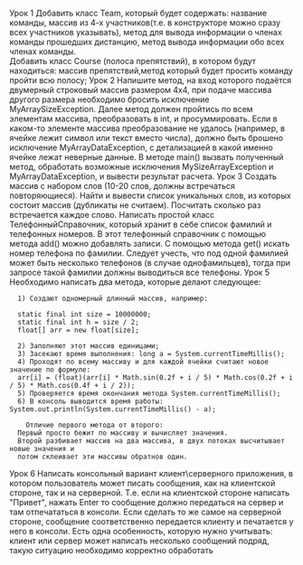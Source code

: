 Урок 1 
        Добавить класс Team, который будет содержать:
      название команды, массив из 4-х участников(т.е. в конструкторе можно сразу всех участников указывать),
      метод для вывода информации о членах команды прошедших дистанцию, метод вывода информации обо всех членах команды.   
        Добавить класс Course (полоса препятствий), в котором будут находиться: 
      массив препятствий,метод который будет просить команду пройти всю полосу;
Урок 2
        Напишите метод, на вход которого подаётся двумерный строковый массив размером 4х4,
      при подаче массива другого размера необходимо бросить исключение MyArraySizeException.
        Далее метод должен пройтись по всем элементам массива, преобразовать в int, и просуммировать. 
      Если в каком-то элементе массива преобразование не удалось (например, в ячейке лежит символ или текст вместо числа),
      должно быть брошено исключение MyArrayDataException, с детализацией в какой именно ячейке лежат неверные данные.
        В методе main() вызвать полученный метод, обработать возможные исключения MySizeArrayException и MyArrayDataException,
      и вывести результат расчета.
Урок 3
        Создать массив с набором слов (10-20 слов, должны встречаться повторяющиеся). 
      Найти и вывести список уникальных слов, из которых состоит массив (дубликаты не считаем). 
      Посчитать сколько раз встречается каждое слово.
        Написать простой класс ТелефонныйСправочник, который хранит в себе список фамилий и телефонных номеров. 
      В этот телефонный справочник с помощью метода add() можно добавлять записи. 
      С помощью метода get() искать номер телефона по фамилии. 
      Следует учесть, что под одной фамилией может быть несколько телефонов (в случае однофамильцев), 
      тогда при запросе такой фамилии должны выводиться все телефоны.
Урок 5
        Необходимо написать два метода, которые делают следующее:

      1) Создают одномерный длинный массив, например:

      static final int size = 10000000;
      static final int h = size / 2;
      float[] arr = new float[size];

      2) Заполняют этот массив единицами;
      3) Засекают время выполнения: long a = System.currentTimeMillis();
      4) Проходят по всему массиву и для каждой ячейки считают новое значение по формуле:
      arr[i] = (float)(arr[i] * Math.sin(0.2f + i / 5) * Math.cos(0.2f + i / 5) * Math.cos(0.4f + i / 2));
      5) Проверяется время окончания метода System.currentTimeMillis();
      6) В консоль выводится время работы: System.out.println(System.currentTimeMillis() - a);

        Отличие первого метода от второго:
      Первый просто бежит по массиву и вычисляет значения.
      Второй разбивает массив на два массива, в двух потоках высчитывает новые значения и
      потом склеивает эти массивы обратнов один.
Урок 6
        Написать консольный вариант клиент\серверного приложения,
      в котором пользователь может писать сообщения, как на клиентской стороне, так и на серверной.
      Т.е. если на клиентской стороне написать "Привет", 
      нажать Enter то сообщение должно передаться на сервер и там отпечататься в консоли.
      Если сделать то же самое на серверной стороне, сообщение соответственно передается клиенту и печатается у него в консоли.
      Есть одна особенность, которую нужно учитывать: клиент или сервер может написать несколько сообщений подряд,
      такую ситуацию необходимо корректно обработать
